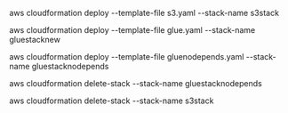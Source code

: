aws cloudformation deploy --template-file s3.yaml --stack-name s3stack

aws cloudformation deploy --template-file glue.yaml --stack-name gluestacknew

aws cloudformation deploy --template-file gluenodepends.yaml --stack-name gluestacknodepends

aws cloudformation delete-stack --stack-name gluestacknodepends

aws cloudformation delete-stack --stack-name s3stack



